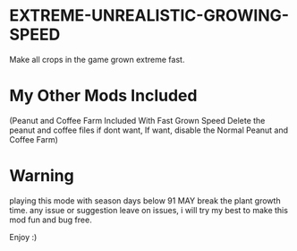 # EXTREME-UNREALISTIC-GROWING-SPEED
Make all crops in the game grown extreme fast.

# My Other Mods Included
(Peanut and Coffee Farm Included With Fast Grown Speed Delete the peanut and coffee files if dont want, If want, disable the Normal Peanut and Coffee Farm)

# Warning
playing this mode with season days below 91 MAY break the plant growth time.
any issue or suggestion leave on issues, i will try my best to make this mod fun and bug free.

Enjoy :)
